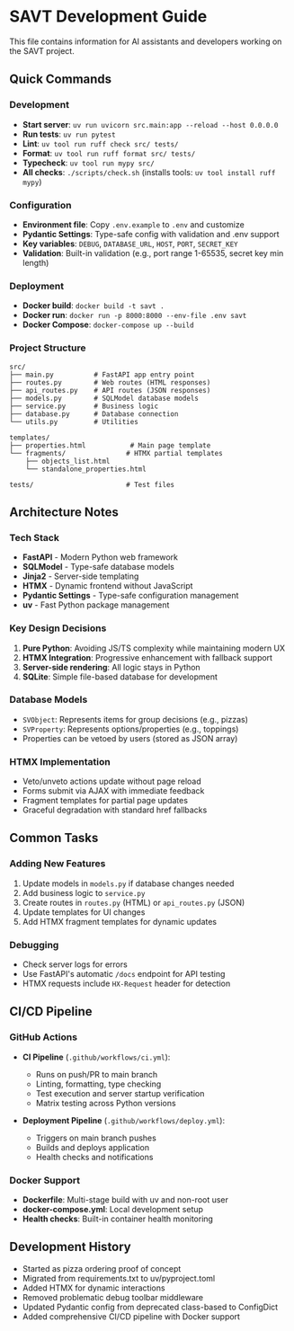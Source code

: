 # SAVT Development Guide

This file contains information for AI assistants and developers working on the SAVT project.

## Quick Commands

### Development

- **Start server**: `uv run uvicorn src.main:app --reload --host 0.0.0.0`
- **Run tests**: `uv run pytest`
- **Lint**: `uv tool run ruff check src/ tests/`
- **Format**: `uv tool run ruff format src/ tests/`
- **Typecheck**: `uv tool run mypy src/`
- **All checks**: `./scripts/check.sh` (installs tools: `uv tool install ruff mypy`)

### Configuration
- **Environment file**: Copy `.env.example` to `.env` and customize
- **Pydantic Settings**: Type-safe config with validation and .env support
- **Key variables**: `DEBUG`, `DATABASE_URL`, `HOST`, `PORT`, `SECRET_KEY`
- **Validation**: Built-in validation (e.g., port range 1-65535, secret key min length)

### Deployment
- **Docker build**: `docker build -t savt .`
- **Docker run**: `docker run -p 8000:8000 --env-file .env savt`
- **Docker Compose**: `docker-compose up --build`

### Project Structure

```text
src/
├── main.py          # FastAPI app entry point
├── routes.py        # Web routes (HTML responses)
├── api_routes.py    # API routes (JSON responses)
├── models.py        # SQLModel database models
├── service.py       # Business logic
├── database.py      # Database connection
└── utils.py         # Utilities

templates/
├── properties.html           # Main page template
└── fragments/               # HTMX partial templates
    ├── objects_list.html
    └── standalone_properties.html

tests/                       # Test files
```

## Architecture Notes

### Tech Stack

- **FastAPI** - Modern Python web framework
- **SQLModel** - Type-safe database models
- **Jinja2** - Server-side templating
- **HTMX** - Dynamic frontend without JavaScript
- **Pydantic Settings** - Type-safe configuration management
- **uv** - Fast Python package management

### Key Design Decisions

1. **Pure Python**: Avoiding JS/TS complexity while maintaining modern UX
2. **HTMX Integration**: Progressive enhancement with fallback support
3. **Server-side rendering**: All logic stays in Python
4. **SQLite**: Simple file-based database for development

### Database Models

- `SVObject`: Represents items for group decisions (e.g., pizzas)
- `SVProperty`: Represents options/properties (e.g., toppings)
- Properties can be vetoed by users (stored as JSON array)

### HTMX Implementation

- Veto/unveto actions update without page reload
- Forms submit via AJAX with immediate feedback
- Fragment templates for partial page updates
- Graceful degradation with standard href fallbacks

## Common Tasks

### Adding New Features

1. Update models in `models.py` if database changes needed
2. Add business logic to `service.py`
3. Create routes in `routes.py` (HTML) or `api_routes.py` (JSON)
4. Update templates for UI changes
5. Add HTMX fragment templates for dynamic updates

### Debugging

- Check server logs for errors
- Use FastAPI's automatic `/docs` endpoint for API testing
- HTMX requests include `HX-Request` header for detection

## CI/CD Pipeline

### GitHub Actions
- **CI Pipeline** (`.github/workflows/ci.yml`):
  - Runs on push/PR to main branch
  - Linting, formatting, type checking
  - Test execution and server startup verification
  - Matrix testing across Python versions

- **Deployment Pipeline** (`.github/workflows/deploy.yml`):
  - Triggers on main branch pushes
  - Builds and deploys application
  - Health checks and notifications

### Docker Support
- **Dockerfile**: Multi-stage build with uv and non-root user
- **docker-compose.yml**: Local development setup
- **Health checks**: Built-in container health monitoring

## Development History

- Started as pizza ordering proof of concept
- Migrated from requirements.txt to uv/pyproject.toml
- Added HTMX for dynamic interactions
- Removed problematic debug toolbar middleware
- Updated Pydantic config from deprecated class-based to ConfigDict
- Added comprehensive CI/CD pipeline with Docker support
